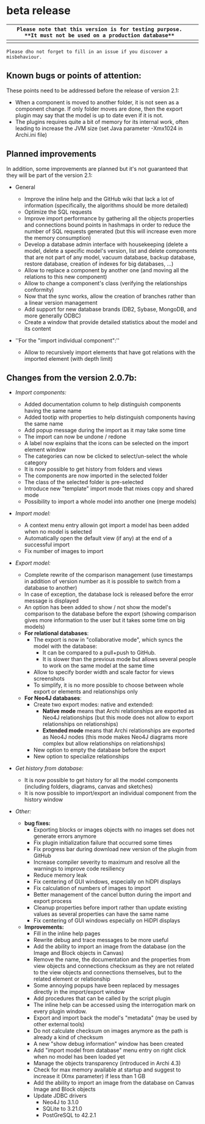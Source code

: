 # beta release

|`Please note that this version is for testing purpose. **It must not be used on a production database**`|  |
|------------------------------------------------|--|
|                                                |  |

`Please dho not forget to fill in an issue if you discover a misbehaviour.`



## Known bugs or points of attention:
These points need to be addressed before the release of version 2.1:

* When a component is moved to another folder, it is not seen as a component change. If only folder moves are done, then the export plugin may say that the model is up to date even if it is not.
* The plugins requires quite a bit of memory for its internal work, often leading to increase the JVM size (set Java parameter -Xmx1024 in Archi.ini file)

## Planned improvements
In addition, some improvements are planned but it's not guaranteed that they will be part of the version 2.1:

* General
  * Improve the inline help and the GitHub wiki that lack a lot of information (specifically, the algorithms should be more detailed)
  * Optimize the SQL requests
  * Improve import performance by gathering all the objects properties and connections bound points in hashmaps in order to reduce the number of SQL requests generated (but this will increase even more the memory consumption)
  * Develop a database admin interface with housekeeping (delete a model, delete a specific model's version, list and delete components that are not part of any model, vacuum database, backup database, restore database, creation of indexes for big databases, ...)
  * Allow to replace a component by another one (and moving all the relations to this new component)
  * Allow to change a component's class (verifying the relationships conformity)
  * Now that the sync works, allow the creation of branches rather than a linear version management
  * Add support for new database brands (DB2, Sybase, MongoDB, and more generally ODBC)
  * Create a window that provide detailed statistics about the model and its content

* ''For the "import individual component":''
  * Allow to recursively import elements that have got relations with the imported element (with depth limit)

## Changes from the version 2.0.7b:
* *Import components:*
  * Added documentation column to help distinguish components having the same name
  * Added tootip with properties to help distinguish components having the same name
  * Add popup message during the import as it may take some time
  * The import can now be undone / redone
  * A label now explains that the icons can be selected on the import element window
  * The categories can now be clicked to select/un-select the whole category
  * It is now possible to get history from folders and views
  * The components are now imported in the selected folder
  * The class of the selected folder is pre-selected
  * Introduce new "template" import mode that mixes copy and shared mode
  * Possibility to import a whole model into another one (merge models)

* *Import model:*
  * A context menu entry allowin got import a model has been added when no model is selected
  * Automatically open the default view (if any) at the end of a successful import
  * Fix number of images to import

* *Export model:*
  * Complete rewrite of the comparison management (use timestamps in addition of version number as it is possible to switch from a database to another)
  * In case of exception, the database lock is released before the error message is displayed
  * An option has been added to show / not show the model's comparison to the database before the export (showing comparison gives more information to the user but it takes some time on big models)
  * **For relational databases**:
    * The export is now in "collaborative mode", which syncs the model with the database:
      * It can be compared to a pull+push to GitHub.
      * It is slower than the previous mode but allows several people to work on the same model at the same time
    * Allow to specify border width and scale factor for views screenshots
	* To simplify, it is no more possible to choose between whole export or elements and relationships only
  * **For Neo4J databases**:
    * Create two export modes: native and extended:
      * **Native mode** means that Archi relationships are exported as Neo4J relationships (but this mode does not allow to export relationships on relationships)
      * **Extended mode** means that Archi relationships are exported as Neo4J nodes (this mode makes Neo4J diagrams more complex but allow relationships on relationships)
    * New option to empty the database before the export
    * New option to specialize relationships

* *Get history from database:*
  * It is now possible to get history for all the model components (including folders, diagrams, canvas and sketches)
  * It is now possible to import/export an individual component from the history window

* *Other:*
  * **bug fixes:**
    * Exporting blocks or images objects with no images set does not generate errors anymore
    * Fix plugin initialization failure that occurred some times
    * Fix progress bar during download new version of the plugin from GitHub
    * Increase compiler severity to maximum and resolve all the warnings to improve code resiliency
    * Reduce memory leak
    * Fix centering of GUI windows, especially on hiDPI displays
    * Fix calculation of numbers of images to import
    * Better management of the cancel button during the import and export process
    * Cleanup properties before import rather than update existing values as several properties can have the same name
    * Fix centering of GUI windows especially on HiDPI displays
  * **Improvements:**
    * Fill in the inline help pages
    * Rewrite debug and trace messages to be more useful
    * Add the ability to import an image from the database (on the Image and Block objects in Canvas)
    * Remove the name, the documentation and the properties from view objects and connections checksum as they are not related to the view objects and connections themselves, but to the related element or relationship
    * Some annoying popups have been replaced by messages directly in the import/export window
    * Add procedures that can be called by the script plugin
    * The inline help can be accessed using the interrogation mark on every plugin window.
    * Export and import back the model's "metadata" (may be used by other external tools)
    * Do not calculate checksum on images anymore as the path is already a kind of checksum
    * A new "show debug information" window has been created
    * Add "import model from database" menu entry on right click when no model has been loaded yet
    * Manage the objects transparency (introduced in Archi 4.3)
    * Check for max memory available at startup and suggest to increase it (Xmx parameter) if less than 1 GB
    * Add the ability to import an image from the database on Canvas Image and Block objects
    * Update JDBC drivers
      * Neo4J to 3.1.0
      * SQLite to 3.21.0
      * PostGreSQL to 42.2.1